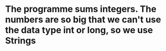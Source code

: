 # The programme sums integers. The numbers are so big that we can't use the data type int or long, so we use Strings